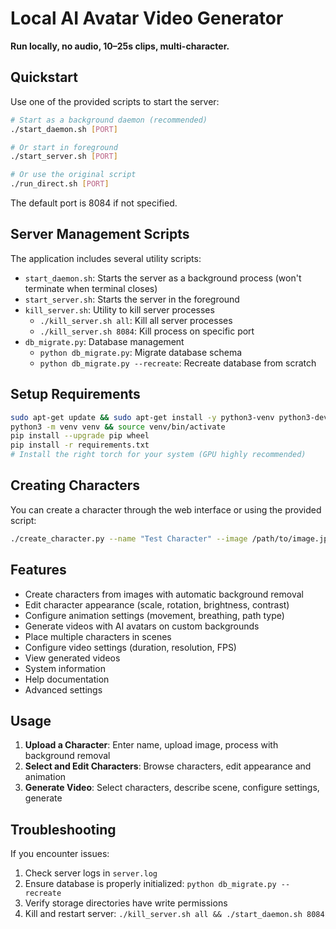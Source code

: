 # Local AI Avatar Video Generator

**Run locally, no audio, 10–25s clips, multi-character.**

## Quickstart

Use one of the provided scripts to start the server:

```bash
# Start as a background daemon (recommended)
./start_daemon.sh [PORT]

# Or start in foreground
./start_server.sh [PORT]

# Or use the original script
./run_direct.sh [PORT]
```

The default port is 8084 if not specified.

## Server Management Scripts

The application includes several utility scripts:

- `start_daemon.sh`: Starts the server as a background process (won't terminate when terminal closes)
- `start_server.sh`: Starts the server in the foreground
- `kill_server.sh`: Utility to kill server processes
  - `./kill_server.sh all`: Kill all server processes
  - `./kill_server.sh 8084`: Kill process on specific port
- `db_migrate.py`: Database management
  - `python db_migrate.py`: Migrate database schema
  - `python db_migrate.py --recreate`: Recreate database from scratch

## Setup Requirements

```bash
sudo apt-get update && sudo apt-get install -y python3-venv python3-dev ffmpeg
python3 -m venv venv && source venv/bin/activate
pip install --upgrade pip wheel
pip install -r requirements.txt
# Install the right torch for your system (GPU highly recommended)
```

## Creating Characters

You can create a character through the web interface or using the provided script:

```bash
./create_character.py --name "Test Character" --image /path/to/image.jpg --url http://localhost:8084
```

## Features

- Create characters from images with automatic background removal
- Edit character appearance (scale, rotation, brightness, contrast)
- Configure animation settings (movement, breathing, path type)
- Generate videos with AI avatars on custom backgrounds
- Place multiple characters in scenes
- Configure video settings (duration, resolution, FPS)
- View generated videos
- System information
- Help documentation
- Advanced settings

## Usage

1. **Upload a Character**: Enter name, upload image, process with background removal
2. **Select and Edit Characters**: Browse characters, edit appearance and animation
3. **Generate Video**: Select characters, describe scene, configure settings, generate

## Troubleshooting

If you encounter issues:

1. Check server logs in `server.log`
2. Ensure database is properly initialized: `python db_migrate.py --recreate`
3. Verify storage directories have write permissions
4. Kill and restart server: `./kill_server.sh all && ./start_daemon.sh 8084`
